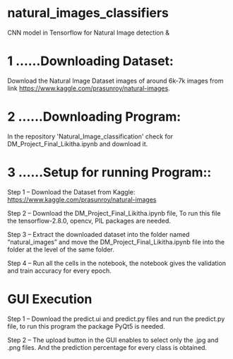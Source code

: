 # natural_images_classifiers
CNN model in Tensorflow for Natural Image detection & 

# 1 ......Downloading Dataset:
Download the Natural Image Dataset images of around 6k-7k images from link https://www.kaggle.com/prasunroy/natural-images.

# 2 ......Downloading Program:
In the repository 'Natural_Image_classification' check for DM_Project_Final_Likitha.ipynb and download it.

# 3 ......Setup for running Program::

Step 1 – Download the Dataset from Kaggle: https://www.kaggle.com/prasunroy/natural-images

Step 2 – Download the DM_Project_Final_Likitha.ipynb file, To run this file the tensorflow-2.8.0, opencv, PIL  packages are needed.

Step 3 – Extract the downloaded dataset into the folder named “natural_images” and move the DM_Project_Final_Likitha.ipynb file into the folder at the level of the same folder.

Step 4 – Run all the cells in the notebook, the notebook gives the validation and train accuracy for every epoch.

# GUI Execution
Step 1 – Download the predict.ui and predict.py files and run the predict.py file, to run this program the package PyQt5 is needed.

Step 2 – The upload button in the GUI enables to select only the .jpg and .png files. And the prediction percentage for every class is obtained.


